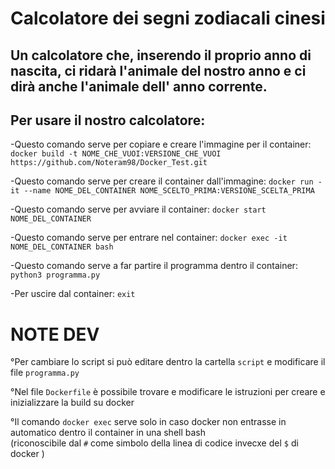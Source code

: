 # Calcolatore dei segni zodiacali cinesi
## Un calcolatore che, inserendo il proprio anno di nascita, ci ridarà l'animale del nostro anno e ci dirà anche l'animale dell' anno corrente.
## Per usare il nostro calcolatore:
  
-Questo comando serve per copiare e creare l'immagine per il container: `docker build -t NOME_CHE_VUOI:VERSIONE_CHE_VUOI https://github.com/Noteram98/Docker_Test.git` 
  
-Questo comando serve per creare il container dall'immagine: `docker run -it --name NOME_DEL_CONTAINER NOME_SCELTO_PRIMA:VERSIONE_SCELTA_PRIMA`  

-Questo comando serve per avviare il container: `docker start NOME_DEL_CONTAINER`   

-Questo comando serve per entrare nel container: `docker exec -it NOME_DEL_CONTAINER bash`  

-Questo comando serve a far partire il programma dentro il container: `python3 programma.py`  

-Per uscire dal container: `exit`  

# NOTE DEV
°Per cambiare lo script si può editare dentro la cartella `script` e modificare il file `programma.py`  
  
°Nel file `Dockerfile` è possibile trovare e modificare le istruzioni per creare e inizializzare la build su docker
  
°Il comando `docker exec` serve solo in caso docker non entrasse in automatico dentro il container in una shell bash  
   (riconoscibile dal `#` come simbolo della linea di codice invecxe del `$` di docker )
